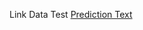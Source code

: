 Link Data Test [Prediction Text](https://drive.google.com/drive/folders/18DtcbfewDO45lAY4axDdGyYPEkK9i-VO?usp=sharing)
